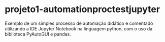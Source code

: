 # projeto1-automationproctestjupyter
Exemplo de um simples processo de automação didático e comentado utilizando a IDE Jupyter Notebook na linguagem python, com o uso da biblioteca PyAutoGUI e pandas.
